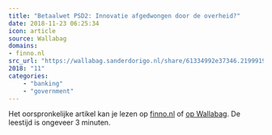 ```yaml
---
title: "Betaalwet PSD2: Innovatie afgedwongen door de overheid?"
date: 2018-11-23 06:25:34
icon: article
source: Wallabag
domains:
- finno.nl
src_url: "https://wallabag.sanderdorigo.nl/share/61334992e37346.21999190"
2018: "11"
categories:
    - "banking"
    - "government"
---
```

Het oorspronkelijke artikel kan je lezen op [finno.nl](https://finno.nl/2018/11/20/betaalwet-psd2-innovatie-afgedwongen-door-de-overheid/) of [op Wallabag](https://wallabag.sanderdorigo.nl/share/61334992e37346.21999190). De leestijd is ongeveer 3 minuten.